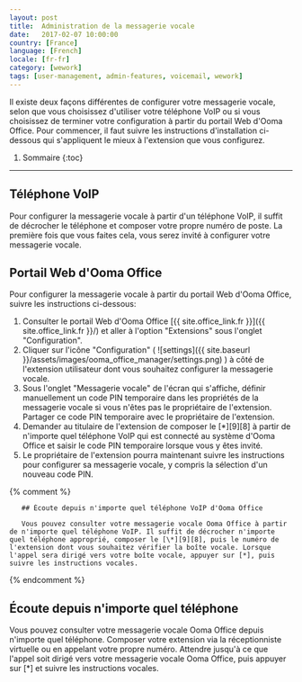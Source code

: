 ```yaml
---
layout: post
title:  Administration de la messagerie vocale
date:   2017-02-07 10:00:00
country: [France]
language: [French]
locale: [fr-fr]
category: [wework]
tags: [user-management, admin-features, voicemail, wework]
---
```


Il existe deux façons différentes de configurer votre messagerie vocale, selon que vous choisissez d'utiliser votre téléphone VoIP ou si vous choisissez de terminer votre configuration à partir du portail Web d'Ooma Office. Pour commencer, il faut suivre les instructions d'installation ci-dessous qui s'appliquent le mieux à l'extension que vous configurez.

1. Sommaire
{:toc}
* * *

## Téléphone VoIP

Pour configurer la messagerie vocale à partir d'un téléphone VoIP, il suffit de décrocher le téléphone et composer votre propre numéro de poste. La première fois que vous faites cela, vous serez invité à configurer votre messagerie vocale.

## Portail Web d'Ooma Office

Pour configurer la messagerie vocale à partir du portail Web d'Ooma Office, suivre les instructions ci-dessous:

1. Consulter le portail Web d'Ooma Office [{{ site.office_link.fr }}]({{ site.office_link.fr }}/) et aller à l'option "Extensions" sous l'onglet "Configuration".
2. Cliquer sur l'icône "Configuration" ( ![settings]({{ site.baseurl }}/assets/images/ooma_office_manager/settings.png) ) à côté de l'extension utilisateur dont vous souhaitez configurer la messagerie vocale.
3. Sous l'onglet "Messagerie vocale" de l'écran qui s'affiche, définir manuellement un code PIN temporaire dans les propriétés de la messagerie vocale si vous n'êtes pas le propriétaire de l'extension. Partager ce code PIN temporaire avec le propriétaire de l'extension.
4. Demander au titulaire de l'extension de composer le [*][9][8] à partir de n'importe quel téléphone VoIP qui est connecté au système d'Ooma Office et saisir le code PIN temporaire lorsque vous y êtes invité.
5. Le propriétaire de l'extension pourra maintenant suivre les instructions pour configurer sa messagerie vocale, y compris la sélection d'un nouveau code PIN.

{% comment %}

       ## Écoute depuis n'importe quel téléphone VoIP d'Ooma Office

       Vous pouvez consulter votre messagerie vocale Ooma Office à partir de n'importe quel téléphone VoIP. Il suffit de décrocher n'importe quel téléphone approprié, composer le [\*][9][8], puis le numéro de l'extension dont vous souhaitez vérifier la boîte vocale. Lorsque l'appel sera dirigé vers votre boîte vocale, appuyer sur [*], puis suivre les instructions vocales.

{% endcomment %}

## Écoute depuis n'importe quel téléphone

Vous pouvez consulter votre messagerie vocale Ooma Office depuis n'importe quel téléphone. Composer votre extension via la réceptionniste virtuelle ou en appelant votre propre numéro. Attendre jusqu'à ce que l'appel soit dirigé vers votre messagerie vocale Ooma Office, puis appuyer sur [*] et suivre les instructions vocales.